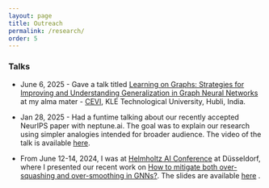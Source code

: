 ```yaml
---
layout: page
title: Outreach
permalink: /research/
order: 5
---
```


### Talks
* June 6, 2025 - Gave a talk titled [Learning on Graphs: Strategies for Improving and Understanding Generalization in Graph Neural Networks](https://www.linkedin.com/posts/kletech-center-of-excellence-in-visual-intelligence-cevi_neurips-iclr-visionplusplus-activity-7335637116611084289-h3jn?utm_source=share&utm_medium=member_desktop&rcm=ACoAABve1eYB68zJjn33G6q9hhiYBqweTP9YvPM) at my alma mater - [CEVI](https://cevi.co.in), KLE Technological University, Hubli, India.


* Jan 28, 2025 - Had a funtime talking about our recently accepted NeurIPS paper with neptune.ai. The goal was to explain our research using simpler analogies intended for broader audience. The video of the talk is available [here](https://www.youtube.com/watch?v=O5yfyldy_Vw).


* From June 12-14, 2024, I was at [Helmholtz AI Conference](https://haicon24.de) at Düsseldorf, where I presented our recent work on [How to mitigate both over-squashing and over-smoothing in GNNs?](https://arxiv.org/pdf/2404.04612v1).
The slides are available [here](https://adarshmj.github.io/assets/Ver3_Updated_Jamadandi_Adarsh_S-05a.pdf) .
